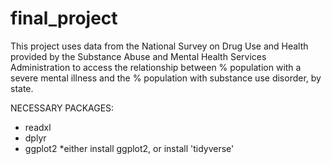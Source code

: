 # final_project

This project uses data from the National Survey on Drug Use and Health provided by the Substance Abuse and Mental Health Services Administration to access the relationship between % population with a severe mental illness and the % population with substance use disorder, by state.

NECESSARY PACKAGES:
- readxl
- dplyr
- ggplot2
*either install ggplot2, or install 'tidyverse'
